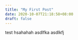 ```yaml
---
title: "My First Post"
date: 2020-10-07T21:18:58+08:00
draft: false
---
```


test hsahahah
asdlfka 
asdlkfj

